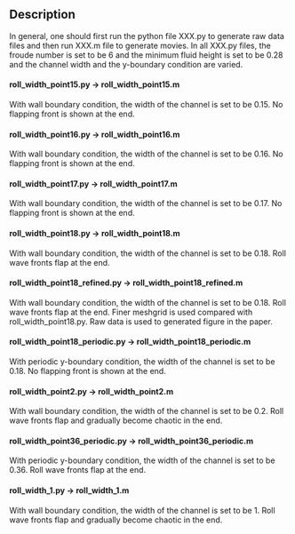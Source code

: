 ## Description

In general, one should first run the python file XXX.py to generate raw data files and then run XXX.m file to generate movies. In all XXX.py files, the froude number is set to be 6 and the minimum fluid height is set to be 0.28 and the channel width and the y-boundary condition are varied.


#### roll_width_point15.py -> roll_width_point15.m

With wall boundary condition, the width of the channel is set to be 0.15. No flapping front is shown at the end. 


#### roll_width_point16.py -> roll_width_point16.m

With wall boundary condition, the width of the channel is set to be 0.16. No flapping front is shown at the end. 


#### roll_width_point17.py -> roll_width_point17.m

With wall boundary condition, the width of the channel is set to be 0.17. No flapping front is shown at the end. 

#### roll_width_point18.py -> roll_width_point18.m

With wall boundary condition, the width of the channel is set to be 0.18. Roll wave fronts flap at the end.

#### roll_width_point18_refined.py -> roll_width_point18_refined.m

With wall boundary condition, the width of the channel is set to be 0.18. Roll wave fronts flap at the end. Finer meshgrid is used compared with roll_width_point18.py. Raw data is used to generated figure in the paper.

#### roll_width_point18_periodic.py -> roll_width_point18_periodic.m

With periodic y-boundary condition, the width of the channel is set to be 0.18. No flapping front is shown at the end. 

#### roll_width_point2.py -> roll_width_point2.m

With wall boundary condition, the width of the channel is set to be 0.2. Roll wave fronts flap and gradually become chaotic in the end.


#### roll_width_point36_periodic.py -> roll_width_point36_periodic.m

With periodic y-boundary condition, the width of the channel is set to be 0.36. Roll wave fronts flap at the end.

#### roll_width_1.py -> roll_width_1.m

With wall boundary condition, the width of the channel is set to be 1. Roll wave fronts flap and gradually become chaotic in the end.




